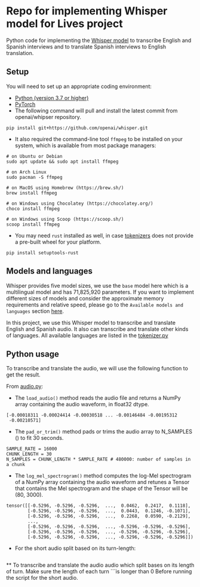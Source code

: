 # Repo for implementing Whisper model for Lives project 

Python code for implementing the [Whisper model](https://github.com/openai/whisper) to transcribe English and Spanish interviews and to translate Spanish interviews to English translation. 

## Setup 
You will need to set up an appropriate coding environment:

* [Python (version 3.7 or higher)](https://www.python.org/downloads/)
* [PyTorch](https://pytorch.org)
* The following command will pull and install the latest commit from openai/whipser repository.
```
pip install git+https://github.com/openai/whisper.git
```
* It also required the command-line tool ```ffmpeg``` to be installed on your system, which is available from most package managers:
```
# on Ubuntu or Debian
sudo apt update && sudo apt install ffmpeg

# on Arch Linux
sudo pacman -S ffmpeg

# on MacOS using Homebrew (https://brew.sh/)
brew install ffmpeg

# on Windows using Chocolatey (https://chocolatey.org/)
choco install ffmpeg

# on Windows using Scoop (https://scoop.sh/)
scoop install ffmpeg
```
* You may need ```rust``` installed as well, in case [tokenizers](https://pypi.org/project/tokenizers/) does not provide a pre-built wheel for your platform. 
```
pip install setuptools-rust
```
## Models and languages
Whisper provides five model sizes, we use the ```base``` model here which is a multilingual model and has 71,825,920 parameters. If you want to implement different sizes of models and consider the approximate memory requirements and relative speed, please go to the ```Available models and languages``` section [here](https://github.com/openai/whisper#readme).

In this project, we use this Whisper model to transcribe and translate English and Spanish audio. It also can transcribe and translate other kinds of languages. All available languages are listed in the [tokenizer.py](https://github.com/openai/whisper/blob/main/whisper/tokenizer.py)

## Python usage
To transcribe and translate the audio, we will use the following function to get the result. 

From [audio.py](https://github.com/openai/whisper/blob/main/whisper/audio.py):

* The ```load_audio()``` method reads the audio file and returns a NumPy array containing the audio waveform, in float32 dtype. 
```
[-0.00018311 -0.00024414 -0.00030518 ... -0.00146484 -0.00195312
 -0.00210571]
```

* The ```pad_or_trim()``` method pads or trims the audio array to N_SAMPLES () to fit 30 seconds.
```
SAMPLE_RATE = 16000
CHUNK_LENGTH = 30 
N_SAMPLES = CHUNK_LENGTH * SAMPLE_RATE # 480000: number of samples in a chunk
```

* The ```log_mel_spectrogram()``` method computes the log-Mel spectrogram of a NumPy array containing the audio waveform and retunes a Tensor that contains the Mel spectrogram and the shape of the Tensor will be (80, 3000). 
```
tensor([[-0.5296, -0.5296, -0.5296,  ...,  0.0462,  0.2417,  0.1118],
        [-0.5296, -0.5296, -0.5296,  ...,  0.0443,  0.1246, -0.1071],
        [-0.5296, -0.5296, -0.5296,  ...,  0.2268,  0.0590, -0.2129],
        ...,
        [-0.5296, -0.5296, -0.5296,  ..., -0.5296, -0.5296, -0.5296],
        [-0.5296, -0.5296, -0.5296,  ..., -0.5296, -0.5296, -0.5296],
        [-0.5296, -0.5296, -0.5296,  ..., -0.5296, -0.5296, -0.5296]])

```

* For the short audio split based on its turn-length:
```

```
** To transcribe and translate the audio audio which split bases on its length of turn. Make sure the length of each turn ```is longer than 0 Before running the script for the short audio.




